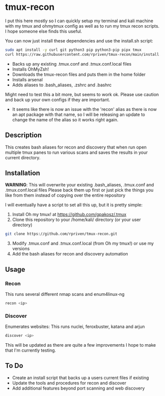 # tmux-recon

I put this here mostly so I can quickly setup my terminal and kali machine with my tmux and ohmytmux config as well as to run my tmux recon scripts.  I hope someone else finds this useful.

You can now just install these dependencies and use the install.sh script:

```bash
sudo apt install -y curl git python3 pip python3-pip pipx tmux
curl https://raw.githubusercontent.com/rpriven/tmux-recon/main/install.sh | sh
```

- Backs up any existing .tmux.conf and .tmux.conf.local files
- Installs OhMyZsh!
- Downloads the tmux-recon files and puts them in the home folder
- Installs arsenal
- Adds aliases to .bash_aliases, .zshrc and .bashrc

Might need to test this a bit more, but seems to work ok.  Please use caution and back up your own configs if they are important.
- It seems like there is now an issue with the 'recon' alias as there is now an apt package with that name, so I will be releasing an update to change the name of the alias so it works right again.

## Description

This creates bash aliases for recon and discovery that when run open multiple tmux panes to run various scans and saves the results in your current directory.

## Installation

**WARNING**: This will overwrite your existing .bash_aliases, .tmux.conf and .tmux.conf.local files
Please back them up first or just pick the things you like from them instead of copying over the entire repository

I will eventually have a script to set all this up, but it is pretty simple:

1. Install Oh my tmux! at https://github.com/gpakosz/.tmux
2. Clone this repository to your /home/kali/ directory (or your user directory)

```bash
git clone https://github.com/rpriven/tmux-recon.git
```

3. Modify .tmux.conf and .tmux.conf.local (from Oh my tmux!) or use my versions
4. Add the bash aliases for recon and discovery automation

## Usage

### Recon

This runs several different nmap scans and enum4linux-ng

```bash
recon <ip>
```

### Discover

Enumerates websites:  This runs nuclei, feroxbuster, katana and arjun

```bash
discover <ip>
```

This will be updated as there are quite a few improvements I hope to make that I'm currently testing.

## To Do

- Create an install script that backs up a users current files if existing
- Update the tools and procedures for recon and discover
- Add additional features beyond port scanning and web discovery
